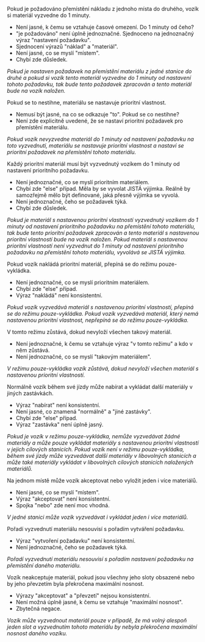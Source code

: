 Pokud je požadováno přemístění nákladu z jednoho místa do druhého, vozík si
materiál vyzvedne do 1 minuty.

- Není jasné, k čemu se vztahuje časové omezení. Do 1 minuty od čeho?
- "je požadováno" není úplně jednoznačné. Sjednoceno na jednoznačný výraz
  "nastavení požadavku".
- Sjednocení výrazů "náklad" a "materiál".
- Není jasné, co se myslí "místem".
- Chybí zde důsledek.

*Pokud je nastaven požadavek na přemístění materiálu z jedné stanice do druhé a
pokud si vozík tento materiál vyzvedne do 1 minuty od nastavení tohoto
požadavku, tak bude tento požadavek zpracován a tento materiál bude na vozík
naložen.*


Pokud se to nestihne, materiálu se nastavuje prioritní vlastnost.

- Nemusí být jasné, na co se odkazuje "to". Pokud se co nestihne?
- Není zde explicitně uvedené, že se nastaví prioritní požadavek pro přemístění
  materiálu.

*Pokud vozík nevyzvedne materiál do 1 minuty od nastavení požadavku na toto
vyzvednutí, materiálu se nastavuje prioritní vlastnost a nastaví se prioritní
požadavek na přemístění tohoto materiálu.*


Každý prioritní materiál musí být vyzvednutý vozíkem do 1 minuty od nastavení
prioritního požadavku.

- Není jednoznačné, co se myslí prioritním materiálem.
- Chybí zde "else" případ. Měla by se vyvolat JISTÁ výjimka. Reálně by
  samozřejmě mělo být definované, jaká přesně výjimka se vyvolá.
- Není jednoznačné, čeho se požadavek týká.
- Chybí zde důsledek.

*Pokud je materiál s nastavenou prioritní vlastností vyzvednutý vozíkem do 1
minuty od nastavení prioritního požadavku na přemístění tohoto materiálu, tak
bude tento prioritní požadavek zpracován a tento materiál s nastavenou prioritní
vlastností bude na vozík naložen. Pokud materiál s nastavenou prioritní
vlastností není vyzvednut do 1 minuty od nastavení prioritního požadavku na
přemístění tohoto materiálu, vyvolává se JISTÁ výjimka.*


Pokud vozík nakládá prioritní materiál, přepíná se do režimu pouze-vykládka.

- Není jednoznačné, co se myslí prioritním materiálem.
- Chybí zde "else" případ.
- Výraz "nakládá" není konsistentní.

*Pokud vozík vyzvedává materiál s nastavenou prioritní vlastností, přepíná se do
režimu pouze-vykládka. Pokud vozík vyzvedává materiál, který nemá nastavenou
prioritní vlastnost, nepřepíná se do režimu pouze-vykládka.*


V tomto režimu zůstává, dokud nevyloží všechen takový materiál.

- Není jednoznačné, k čemu se vztahuje výraz "v tomto režimu" a kdo v něm
  zůstává.
- Není jednoznačné, co se myslí "takovým materiálem".

*V režimu pouze-vykládka vozík zůstává, dokud nevyloží všechen materiál s
nastavenou prioritní vlastností.*


Normálně vozík během své jízdy může nabírat a vykládat další materiály v jiných
zastávkách.

- Výraz "nabírat" není konsistentní.
- Není jasné, co znamená "normálně" a "jiné zastávky".
- Chybí zde "else" případ.
- Výraz "zastávka" není úplně jasný.

*Pokud je vozík v režimu pouze-vykládka, nemůže vyzvedávat žádné materiály a
může pouze vykládat materiály s nastavenou prioritní vlastností v jejich
cílových stanicích. Pokud vozík není v režimu pouze-vykládka, během své jízdy
může vyzvedávat další materiály v libovolných stanicích a může také materiály
vykládat v libovolných cílových stanicích naložených materiálů.*


Na jednom místě může vozík akceptovat nebo vyložit jeden i více materiálů.

- Není jasné, co se myslí "místem".
- Výraz "akceptovat" není konsistentní.
- Spojka "nebo" zde není moc vhodná.

*V jedné stanici může vozík vyzvedávat i vykládat jeden i více materiálů.*


Pořadí vyzvednutí materiálu nesouvisí s pořadím vytváření požadavku.

- Výraz "vytvoření požadavku" není konsistentní.
- Není jednoznačné, čeho se požadavek týká.

*Pořadí vyzvednutí materiálu nesouvisí s pořadím nastavení požadavku na
přemístění daného materiálu.*


Vozík neakceptuje materiál, pokud jsou všechny jeho sloty obsazené nebo by jeho
převzetím byla překročena maximální nosnost.

- Výrazy "akceptovat" a "převzetí" nejsou konsistentní.
- Není možná úplně jasné, k čemu se vztahuje "maximální nosnost".
- Zbytečná negace.

*Vozík může vyzvednout materiál pouze v případě, že má volný alespoň jeden slot
a vyzvednutím tohoto materiálu by nebyla překročena maximální nosnost daného
vozíku.*
